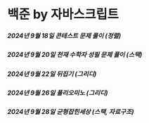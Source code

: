 # 백준 by 자바스크립트
##### 2024년 9월 18일 콘테스트 문제 풀이 (정렬)
##### 2024년 9월 20일 천재 수학자 성필 문제 풀이 (스택)
##### 2024년 9월 22일 뒤집기 (그리디)
##### 2024년 9월 26일 폴리오미노 (그리디)
##### 2024년 9월 28일 균형잡힌세상 (스택, 자료구조)
